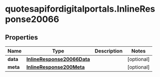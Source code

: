 # quotesapifordigitalportals.InlineResponse20066

## Properties

Name | Type | Description | Notes
------------ | ------------- | ------------- | -------------
**data** | [**InlineResponse20066Data**](InlineResponse20066Data.md) |  | [optional] 
**meta** | [**InlineResponse200Meta**](InlineResponse200Meta.md) |  | [optional] 


